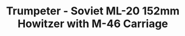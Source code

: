 ---
layout: product
title: "Trumpeter - Soviet ML-20 152mm Howitzer with  M-46 Carriage"
price: "4500" 
desc: "N/A"
img_path: "/assets/img/TRU02324.jpg"
brand: "N/A"
available: false
special_offer: false
new: false
soon: false
cat: "010000"
subcat: "013400"
subsubcat: "0N/A"
sifra: "TRU02324"
popular: false
---
